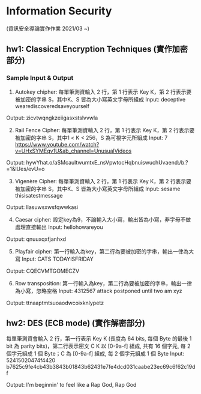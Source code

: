 # Information Security
(資訊安全導論實作作業 2021/03 ~)

## hw1: Classical Encryption Techniques (實作加密部分)
### Sample Input & Output
1. Autokey chipher: 每單筆測資輸入 2 行，第 1 行表示 Key K，第 2 行表示要被加密的字串 S，其中K、S 皆為大小寫英文字母所組成
  Input:
  deceptive
  wearediscoveredsaveyourself
  
  Output:
  zicvtwqngkzeiigasxstslvvwla

2. Rail Fence Cipher: 每單筆測資輸入 2 行，第 1 行表示 Key K，第 2 行表示要被加密的字串 S，其中1 < K < 256，S 為可視字元所組成
  Input:
  7
  https://www.youtube.com/watch?v=UHxSYMEqv1U&ab_channel=UnusualVideos
  
  Output:
  hywYhat.o/aSMcaultwumtxE_nsVpwtocHqbnuiswuchUvaend:/b.?=1&lUes/evU=o

3. Vigenère Cipher: 每單筆測資輸入 2 行，第 1 行表示 Key K，第 2 行表示要被加密的字串 S，其中K、S 皆為大小寫英文字母所組成
  Input:
  sesame
  thisisatestmessage
  
  Output:
  llasuwsxwsfqwwkasi

4. Caesar cipher: 設定key為9，不論輸入大小寫，輸出皆為小寫，非字母不做處理直接輸出
  Input:
  hellohowareyou
  
  Output:
  qnuuxqxfjanhxd

5. Playfair cipher: 第一行輸入為key，第二行為要被加密的字串，輸出一律為大寫
  Input:
  CATS
  TODAYISFRIDAY
  
  Output:
  CQECVMTGOMECZV

6. Row transposition: 第一行輸入為key，第二行為要被加密的字串，輸出一律為小寫，忽略空格
  Input:
  4312567
  attack postponed until two am xyz
  
  Output:
  ttnaaptmtsuoaodwcoixknlypetz

## hw2: DES (ECB mode) (實作解密部分)
每單筆測資會輸入 2 行，第一行表示 Key K (長度為 64 bits, 每個 Byte 的最後 1 bit 為 parity bits)，第二行表示密文 C
K 以 [0-9a-f] 組成, 共有 16 個字元, 每 2 個字元組成 1 個 Byte；C 為 [0-9a-f] 組成, 每 2 個字元組成 1 個 Byte
  Input:
  52415020474f4420
  b7625c9fe4cb43b3843b01843b62431e7fe4dcd031caabe23ec69c6f62c19df
  
  Output:
  I'm beginnin' to feel like a Rap God, Rap God
